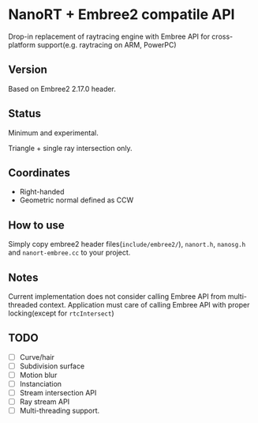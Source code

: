 # NanoRT + Embree2 compatile API

Drop-in replacement of raytracing engine with Embree API for cross-platform support(e.g. raytracing on ARM, PowerPC)

## Version

Based on Embree2 2.17.0 header.

## Status

Minimum and experimental.

Triangle + single ray intersection only.

## Coordinates

* Right-handed
* Geometric normal defined as CCW

## How to use

Simply copy embree2 header files(`include/embree2/`), `nanort.h`, `nanosg.h` and `nanort-embree.cc` to your project.

## Notes

Current implementation does not consider calling Embree API from multi-threaded context.
Application must care of calling Embree API with proper locking(except for `rtcIntersect`)

## TODO

* [ ] Curve/hair
* [ ] Subdivision surface
* [ ] Motion blur
* [ ] Instanciation
* [ ] Stream intersection API
* [ ] Ray stream API
* [ ] Multi-threading support.
